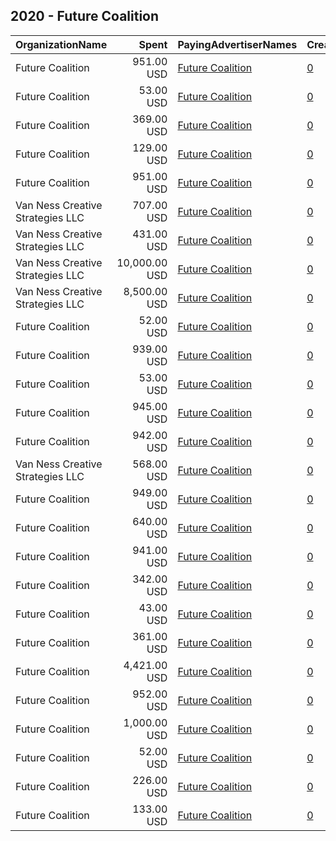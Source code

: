 ## 2020 - Future Coalition 
|OrganizationName|Spent|PayingAdvertiserNames|CreativeUrls|Impressions|Genders|AgeBrackets|CountryCodes|BillingAddresses|CandidateBallotInformation|
|:---|---:|:---|:---|---:|:---|:---|:---|:---|:---|
|Future Coalition|951.00 USD|[Future Coalition](2020/Future_Coalition.md)|[0](https://www.snap.com/political-ads/asset/43d0f577b6e8cdd6366f74d341831f292dfd89188903bc306fbd6835a0013729?mediaType=png)|453,277||18-25|united states|US|Earth Day Live 2020|
|Future Coalition|53.00 USD|[Future Coalition](2020/Future_Coalition.md)|[0](https://www.snap.com/political-ads/asset/2a46519cf99a32ec43f45da539e92cf5fc008b608ef74bd183cfb00991377060?mediaType=png)|26,526||18-25|united states|US|Earth Day Live 2020|
|Future Coalition|369.00 USD|[Future Coalition](2020/Future_Coalition.md)|[0](https://www.snap.com/political-ads/asset/2c9cf8d3d6f153cefdca8de4f7351c9018b1bd3bcf7f05a4998cfece6bea3ca4?mediaType=png)|105,358||18-30|united states|US|Earth Day 2020|
|Future Coalition|129.00 USD|[Future Coalition](2020/Future_Coalition.md)|[0](https://www.snap.com/political-ads/asset/64b53e65f5d2f5996795359eeefac711a8dfa248e735b2be990d7bfe13753413?mediaType=mp4)|71,108||18-25|united states|US|Earth Day 2020|
|Future Coalition|951.00 USD|[Future Coalition](2020/Future_Coalition.md)|[0](https://www.snap.com/political-ads/asset/5cb475c3185cb7f41dd646c76e23f2528d583e9310a9fa72c91997d4566fbeac?mediaType=png)|453,283||18-25|united states|US|Earth Day Live 2020|
|Van Ness Creative Strategies LLC|707.00 USD|[Future Coalition](2020/Future_Coalition.md)|[0](https://www.snap.com/political-ads/asset/013bcd77d3b81e608c461ada37a54db343654f10297dd8fef1b710e66934b9be?mediaType=mp4)|85,416||18-40|united states|US|VoteWithUs|
|Van Ness Creative Strategies LLC|431.00 USD|[Future Coalition](2020/Future_Coalition.md)|[0](https://www.snap.com/political-ads/asset/f0eb28620834006ba8982b3e120373db76390dd04161019b127e609bf999ce6e?mediaType=jpg)|221,771||14-22|united states|US|Future Coalition|
|Van Ness Creative Strategies LLC|10,000.00 USD|[Future Coalition](2020/Future_Coalition.md)|[0](https://www.snap.com/political-ads/asset/9485c3f85bed7f04ac78121bb030b5873edc5b8561a55ab0f9e9ed747bce9079?mediaType=mp4)|2,335,671||18-45|united states|US|They Voted Will You|
|Van Ness Creative Strategies LLC|8,500.00 USD|[Future Coalition](2020/Future_Coalition.md)|[0](https://www.snap.com/political-ads/asset/395546f7d4c7573dda038bd2bb449e82a904f362ef517a236ebce082039ffae9?mediaType=mp4)|1,085,558||18-45|united states|US|Vote With Us|
|Future Coalition|52.00 USD|[Future Coalition](2020/Future_Coalition.md)|[0](https://www.snap.com/political-ads/asset/a83bd820ec37d18037b05cec4452d58336a634d1ac24324cf658e2242b2d3f9a?mediaType=png)|26,082||18-25|united states|US|Earth Day Live 2020|
|Future Coalition|939.00 USD|[Future Coalition](2020/Future_Coalition.md)|[0](https://www.snap.com/political-ads/asset/c589ba76358ff5d8db6edfdf39e1dbd9b4c7d20dc9b34461b5c0b7b0c806f44e?mediaType=png)|447,085||18-25|united states|US|Earth Day Live 2020|
|Future Coalition|53.00 USD|[Future Coalition](2020/Future_Coalition.md)|[0](https://www.snap.com/political-ads/asset/a1bdb3566acadd42b05b1602e990fb6bd5ca489bd6a43e26f89ea22a7ccc20e6?mediaType=png)|30,353||18-25|united states|US|Earth Day 2020|
|Future Coalition|945.00 USD|[Future Coalition](2020/Future_Coalition.md)|[0](https://www.snap.com/political-ads/asset/f8c71c1966ce863eccf582f51390bb71444aa8d32b111d66f4ec4d158c203604?mediaType=png)|450,535||18-25|united states|US|Earth Day Live 2020|
|Future Coalition|942.00 USD|[Future Coalition](2020/Future_Coalition.md)|[0](https://www.snap.com/political-ads/asset/1046f6b581646ee37dbaa26e0f4b6b8ff8daf69be5a3f28271ece6cdbe40dceb?mediaType=png)|448,797||18-25|united states|US|Earth Day Live 2020|
|Van Ness Creative Strategies LLC|568.00 USD|[Future Coalition](2020/Future_Coalition.md)|[0](https://www.snap.com/political-ads/asset/f0eb28620834006ba8982b3e120373db76390dd04161019b127e609bf999ce6e?mediaType=jpg)|324,810||14-22|united states|US|Future Coalition|
|Future Coalition|949.00 USD|[Future Coalition](2020/Future_Coalition.md)|[0](https://www.snap.com/political-ads/asset/19109e6be816f60f72d9f3cc62ca51fa917a3fe72087dcfbb05323e2dc0f46ca?mediaType=png)|452,158||18-25|united states|US|Earth Day Live 2020|
|Future Coalition|640.00 USD|[Future Coalition](2020/Future_Coalition.md)|[0](https://www.snap.com/political-ads/asset/63d578207925057e65c658f5913326e438ca72747ca7d45ae73feea04aaa0108?mediaType=png)|150,134||18-30|united states|US|Earth Day 2020|
|Future Coalition|941.00 USD|[Future Coalition](2020/Future_Coalition.md)|[0](https://www.snap.com/political-ads/asset/fd1323d621a98a8dd1b34a59baefc6f61535024ef34a4d78743c918fe8585d93?mediaType=png)|448,297||18-25|united states|US|Earth Day Live 2020|
|Future Coalition|342.00 USD|[Future Coalition](2020/Future_Coalition.md)|[0](https://www.snap.com/political-ads/asset/f1843e0db4736758126b1238350cfc4e2e410d35a1ebfb91e4e0d6f762159182?mediaType=png)|171,085||18-25|united states|US|Earth Day Live 2020|
|Future Coalition|43.00 USD|[Future Coalition](2020/Future_Coalition.md)|[0](https://www.snap.com/political-ads/asset/2c9cf8d3d6f153cefdca8de4f7351c9018b1bd3bcf7f05a4998cfece6bea3ca4?mediaType=png)|25,436||18-25|united states|US|Earth Day 2020|
|Future Coalition|361.00 USD|[Future Coalition](2020/Future_Coalition.md)|[0](https://www.snap.com/political-ads/asset/a1bdb3566acadd42b05b1602e990fb6bd5ca489bd6a43e26f89ea22a7ccc20e6?mediaType=png)|82,631||18-30|united states|US|Earth Day 2020|
|Future Coalition|4,421.00 USD|[Future Coalition](2020/Future_Coalition.md)|[0](https://www.snap.com/political-ads/asset/b2b2bc5e8a3d46544bd312f303691cdd979631644ebf44cd49f088f1cf8b718f?mediaType=png)|2,683,518||18-25|united states|US|Earth Day 2020|
|Future Coalition|952.00 USD|[Future Coalition](2020/Future_Coalition.md)|[0](https://www.snap.com/political-ads/asset/ca67e466aa2dc0e078cd8d81859308a7d074e6328ad2cc55b3acee3a125e651c?mediaType=png)|453,486||18-25|united states|US|Earth Day Live 2020|
|Future Coalition|1,000.00 USD|[Future Coalition](2020/Future_Coalition.md)|[0](https://www.snap.com/political-ads/asset/27d0e95a826ef01bfb2019231de4b449a73248fdca060b2f5fc1e5390634b024?mediaType=jpeg)|729,089|FEMALE|15-22|united states|US||
|Future Coalition|52.00 USD|[Future Coalition](2020/Future_Coalition.md)|[0](https://www.snap.com/political-ads/asset/f36d7760e61d2dcd96de539754fd89c817abc52c3fb384977a13e5ca13ae2040?mediaType=png)|26,369||18-25|united states|US|Earth Day Live 2020|
|Future Coalition|226.00 USD|[Future Coalition](2020/Future_Coalition.md)|[0](https://www.snap.com/political-ads/asset/63d578207925057e65c658f5913326e438ca72747ca7d45ae73feea04aaa0108?mediaType=png)|134,378||18-25|united states|US|Earth Day 2020|
|Future Coalition|133.00 USD|[Future Coalition](2020/Future_Coalition.md)|[0](https://www.snap.com/political-ads/asset/b2b2bc5e8a3d46544bd312f303691cdd979631644ebf44cd49f088f1cf8b718f?mediaType=png)|32,919||18-30|united states|US|Earth Day 2020|

